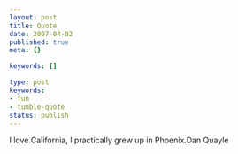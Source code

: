```yaml
---
layout: post
title: Quote
date: 2007-04-02
published: true
meta: {}

keywords: []

type: post
keywords:
- fun
- tumble-quote
status: publish
---
```

<!-- blockquote  -->I love California, I practically grew up in Phoenix.<!-- endblockquote  -->Dan Quayle
